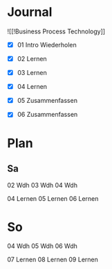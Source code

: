 # Journal

![[!Business Process Technology]]

- [x] 01 Intro Wiederholen
- [x] 02 Lernen
- [x] 03 Lernen
- [x] 04 Lernen

- [x] 05 Zusammenfassen
- [x] 06 Zusammenfassen

# Plan
## Sa
02 Wdh
03 Wdh
04 Wdh

04 Lernen 
05 Lernen 
06 Lernen

# So
04 Wdh 
05 Wdh
06 Wdh

07 Lernen 
08 Lernen
09 Lernen
